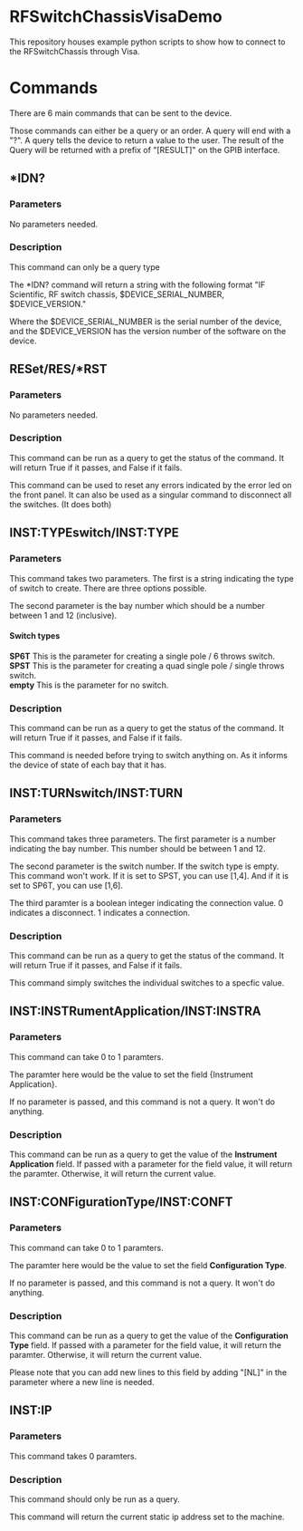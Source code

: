 # RFSwitchChassisVisaDemo
This repository houses example python scripts to show how to connect to the RFSwitchChassis through Visa. 
# Commands
There are 6 main commands that can be sent to the device. 

Those commands can either be a query or an order. A query will end with a "?". A query tells the device to return a value to the user. The result of the Query will be returned with a prefix of "[RESULT]" on the GPIB interface. 

## *IDN?
### Parameters
No parameters needed.

### Description
This command can only be a query type  

The *IDN? command will return a string with the following format "IF Scientific, RF switch chassis, $DEVICE_SERIAL_NUMBER, $DEVICE_VERSION."

Where the $DEVICE_SERIAL_NUMBER is the serial number of the device, and the $DEVICE_VERSION has the version number of the software on the device.


## RESet/RES/*RST
### Parameters
No parameters needed.

### Description
This command can be run as a query to get the status of the command. It will return True if it passes, and False if it fails.

This command can be used to reset any errors indicated by the error led on the front panel. It can also be used as a singular command to disconnect all the switches. (It does both)

## INST:TYPEswitch/INST:TYPE
### Parameters
This command takes two parameters. The first is a string indicating the type of switch to create. There are three options possible.

The second parameter is the bay number which should be a number between 1 and 12 (inclusive).

#### Switch types
**SP6T** This is the parameter for creating a single pole / 6 throws switch. <br>
**SPST** This is the parameter for creating a quad single pole / single throws switch.<br>
**empty** This is the parameter for no switch.

### Description
This command can be run as a query to get the status of the command. It will return True if it passes, and False if it fails.

This command is needed before trying to switch anything on. As it informs the device of state of each bay that it has. 


## INST:TURNswitch/INST:TURN
### Parameters
This command takes three parameters. The first parameter is a number indicating the bay number. This number should be between 1 and 12.

The second parameter is the switch number. If the switch type is empty. This command won't work. If it is set to SPST, you can use [1,4]. And if it is set to SP6T, you can use [1,6].

The third paramter is a boolean integer indicating the connection value. 0 indicates a disconnect. 1 indicates a connection.

### Description
This command can be run as a query to get the status of the command. It will return True if it passes, and False if it fails.

This command simply switches the individual switches to a specfic value.

## INST:INSTRumentApplication/INST:INSTRA
### Parameters
This command can take 0 to 1 paramters.

The paramter here would be the value to set the field {Instrument Application}.

If no parameter is passed, and this command is not a query. It won't do anything. 

### Description
This command can be run as a query to get the value of the **Instrument Application** field. If passed with a parameter for the field value, it will return the paramter. Otherwise, it will return the current value.


## INST:CONFigurationType/INST:CONFT
### Parameters
This command can take 0 to 1 paramters.

The paramter here would be the value to set the field **Configuration Type**.

If no parameter is passed, and this command is not a query. It won't do anything. 

### Description
This command can be run as a query to get the value of the **Configuration Type** field. If passed with a parameter for the field value, it will return the paramter. Otherwise, it will return the current value.

Please note that you can add new lines to this field by adding "[NL]" in the parameter where a new line is needed.

## INST:IP
### Parameters
This command takes 0 paramters.

### Description
This command should only be run as a query. 

This command will return the current static ip address set to the machine.